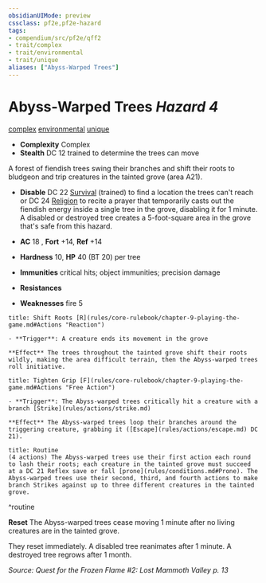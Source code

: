 ```yaml
---
obsidianUIMode: preview
cssclass: pf2e,pf2e-hazard
tags:
- compendium/src/pf2e/qff2
- trait/complex
- trait/environmental
- trait/unique
aliases: ["Abyss-Warped Trees"]
---
```

# Abyss-Warped Trees *Hazard 4*  
[complex](rules/traits/complex.md)  [environmental](rules/traits/environmental.md)  [unique](rules/traits/unique.md)  

- **Complexity** Complex
- **Stealth** DC 12 trained to determine the trees can move  

A forest of fiendish trees swing their branches and shift their roots to bludgeon and trip creatures in the tainted grove (area A21).

- **Disable** DC 22 [Survival](compendium/skills.md#Survival) (trained) to find a location the trees can't reach or DC 24 [Religion](compendium/skills.md#Religion) to recite a prayer that temporarily casts out the fiendish energy inside a single tree in the grove, disabling it for 1 minute. A disabled or destroyed tree creates a 5-foot-square area in the grove that's safe from this hazard.  

- **AC** 18 , **Fort** +14, **Ref** +14
- **Hardness** 10, **HP** 40 (BT 20) per tree
- **Immunities** critical hits; object immunities; precision damage
- **Resistances** 
- **Weaknesses** fire 5
     
```ad-embed-ability
title: Shift Roots [R](rules/core-rulebook/chapter-9-playing-the-game.md#Actions "Reaction")

- **Trigger**: A creature ends its movement in the grove

**Effect** The trees throughout the tainted grove shift their roots wildly, making the area difficult terrain, then the Abyss-warped trees roll initiative.
```
```ad-embed-ability
title: Tighten Grip [F](rules/core-rulebook/chapter-9-playing-the-game.md#Actions "Free Action")

- **Trigger**: The Abyss-warped trees critically hit a creature with a branch [Strike](rules/actions/strike.md)

**Effect** The Abyss‑warped trees loop their branches around the triggering creature, grabbing it ([Escape](rules/actions/escape.md) DC 21).
```

```ad-pf2-summary
title: Routine
(4 actions) The Abyss-warped trees use their first action each round to lash their roots; each creature in the tainted grove must succeed at a DC 21 Reflex save or fall [prone](rules/conditions.md#Prone). The Abyss-warped trees use their second, third, and fourth actions to make branch Strikes against up to three different creatures in the tainted grove.
```
^routine

**Reset** The Abyss-warped trees cease moving 1 minute after no living creatures are in the tainted grove.

They reset immediately. A disabled tree reanimates after 1 minute. A destroyed tree regrows after 1 month.  

*Source: Quest for the Frozen Flame #2: Lost Mammoth Valley p. 13*